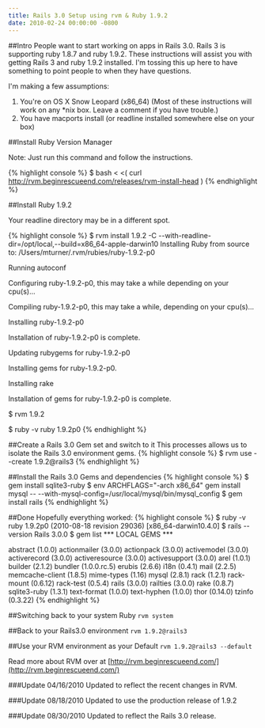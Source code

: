 ```yaml
---
title: Rails 3.0 Setup using rvm & Ruby 1.9.2
date: 2010-02-24 00:00:00 -0800
---
```

##Intro
People want to start working on apps in  Rails 3.0. Rails 3 is supporting ruby 1.8.7 and ruby 1.9.2. These instructions will assist you with getting Rails 3 and ruby 1.9.2 installed. I'm tossing this up here to have something to point people to when they have questions.


I'm making a few assumptions:

1. You're on OS X Snow Leopard (x86_64) (Most of these instructions will work on any \*nix box. Leave a comment if you have trouble.)
2. You have macports install (or readline installed somewhere else on your box)

##Install Ruby Version Manager

<div class="panel">
  Note: Just run this command and follow the instructions.
</div>

{% highlight console %}
$ bash < <( curl http://rvm.beginrescueend.com/releases/rvm-install-head )
{% endhighlight %}

##Install Ruby 1.9.2
<div class="panel">
Your readline directory may be in a different spot.
</div>

{% highlight console %}
$ rvm install 1.9.2 -C --with-readline-dir=/opt/local,--build=x86_64-apple-darwin10
Installing Ruby from source to: /Users/mturner/.rvm/rubies/ruby-1.9.2-p0

Running autoconf

Configuring ruby-1.9.2-p0, this may take a while depending on your cpu(s)...

Compiling ruby-1.9.2-p0, this may take a while, depending on your cpu(s)...

Installing ruby-1.9.2-p0

Installation of ruby-1.9.2-p0 is complete.

Updating rubygems for ruby-1.9.2-p0

Installing gems for ruby-1.9.2-p0.

Installing rake

Installation of gems for ruby-1.9.2-p0 is complete.

$ rvm 1.9.2

$ ruby -v
ruby 1.9.2p0
{% endhighlight %}


##Create a Rails 3.0 Gem set and switch to it
This processes allows us to isolate the Rails 3.0 environment gems.
{% highlight console %}
$ rvm use --create 1.9.2@rails3
{% endhighlight %}


##Install the Rails 3.0 Gems and dependencies
{% highlight console %}
$ gem install sqlite3-ruby
$ env ARCHFLAGS="-arch x86_64" gem install mysql -- --with-mysql-config=/usr/local/mysql/bin/mysql_config
$ gem install rails
{% endhighlight %}


##Done
Hopefully everything worked:
{% highlight console %}
$ ruby -v
  ruby 1.9.2p0 (2010-08-18 revision 29036) [x86_64-darwin10.4.0]
$ rails --version
  Rails 3.0.0
$ gem list
  *** LOCAL GEMS ***

  abstract (1.0.0)
  actionmailer (3.0.0)
  actionpack (3.0.0)
  activemodel (3.0.0)
  activerecord (3.0.0)
  activeresource (3.0.0)
  activesupport (3.0.0)
  arel (1.0.1)
  builder (2.1.2)
  bundler (1.0.0.rc.5)
  erubis (2.6.6)
  i18n (0.4.1)
  mail (2.2.5)
  memcache-client (1.8.5)
  mime-types (1.16)
  mysql (2.8.1)
  rack (1.2.1)
  rack-mount (0.6.12)
  rack-test (0.5.4)
  rails (3.0.0)
  railties (3.0.0)
  rake (0.8.7)
  sqlite3-ruby (1.3.1)
  text-format (1.0.0)
  text-hyphen (1.0.0)
  thor (0.14.0)
  tzinfo (0.3.22)
{% endhighlight %}

##Switching back to your system Ruby
`rvm system`

##Back to your Rails3.0 environment
`rvm 1.9.2@rails3`

##Use your RVM environment as your Default
`rvm 1.9.2@rails3 --default`

Read more about RVM over at [http://rvm.beginrescueend.com/](http://rvm.beginrescueend.com/)

###Update 04/16/2010
Updated to reflect the recent changes in RVM.

###Update 08/18/2010
Updated to use the production release of 1.9.2

###Update 08/30/2010
Updated to reflect the Rails 3.0 release.
